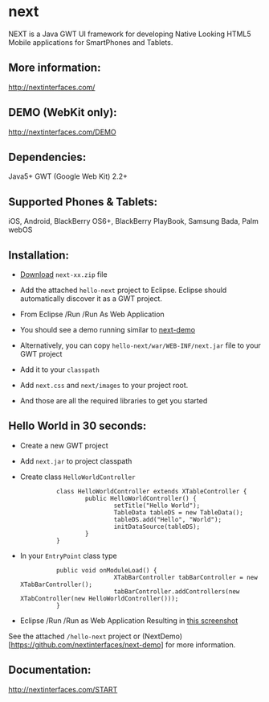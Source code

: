 next
====

NEXT is a Java GWT UI framework for developing Native Looking HTML5 Mobile applications for SmartPhones and Tablets. 

More information:
-----------------

http://nextinterfaces.com/


DEMO (WebKit only):
-------------------

http://nextinterfaces.com/DEMO
 
Dependencies:
-------------

Java5+
GWT (Google Web Kit) 2.2+


Supported Phones & Tablets:
---------------------------

iOS, Android, BlackBerry OS6+, BlackBerry PlayBook, Samsung Bada, Palm webOS
   
	
Installation:
-------------

* [Download](http://nextinterfaces.com/download) `next-xx.zip` file 
* Add the attached `hello-next` project to Eclipse. Eclipse should automatically discover it as a GWT project.
* From Eclipse /Run /Run As Web Application
* You should see a demo running similar to [next-demo](http://nextinterfaces.com/demo)

* Alternatively, you can copy `hello-next/war/WEB-INF/next.jar` file to your GWT project
* Add it to your `classpath`
* Add `next.css` and `next/images` to your project root.
* And those are all the required libraries to get you started

Hello World in 30 seconds:
--------------------------

* Create a new GWT project
* Add `next.jar` to project classpath
* Create class `HelloWorldController`

				class HelloWorldController extends XTableController {
						public HelloWorldController() {
								setTitle("Hello World");
								TableData tableDS = new TableData();
								tableDS.add("Hello", "World");
								initDataSource(tableDS);
						}
				}
      
* In your `EntryPoint` class type

				public void onModuleLoad() {
								XTabBarController tabBarController = new XTabBarController();
								tabBarController.addControllers(new XTabController(new HelloWorldController()));
				}

      
* Eclipse /Run /Run as Web Application
      Resulting in [this screenshot](http://goo.gl/fFQXY)

See the attached `/hello-next` project or (NextDemo)[https://github.com/nextinterfaces/next-demo] for more information.


Documentation:
--------------

http://nextinterfaces.com/START
 